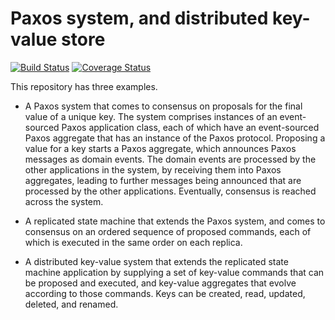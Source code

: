 # Paxos system, and distributed key-value store

[![Build Status](https://travis-ci.org/johnbywater/es-example-paxos.svg?branch=master)](https://travis-ci.org/johnbywater/es-example-paxos)
[![Coverage Status](https://coveralls.io/repos/github/johnbywater/es-example-paxos/badge.svg?branch=master)](https://coveralls.io/github/johnbywater/es-example-paxos)

This repository has three examples.

* A Paxos system that comes to consensus on proposals for the final value
of a unique key. The system comprises instances of an event-sourced
Paxos application class, each of which have an event-sourced Paxos
aggregate that has an instance of the Paxos protocol. Proposing a value
for a key starts a Paxos aggregate, which announces Paxos messages as
domain events. The domain events are processed by the other applications
in the system, by receiving them into Paxos aggregates, leading to
further messages being announced that are processed by the other
applications. Eventually, consensus is reached across the system.

* A replicated state machine that extends the Paxos system,
and comes to consensus on an ordered sequence of proposed commands,
each of which is executed in the same order on each replica.

* A distributed key-value system that extends the replicated state machine
application by supplying a set of key-value commands that can be 
proposed and executed, and key-value aggregates that evolve according to
those commands. Keys can be created, read, updated, deleted, and renamed.
